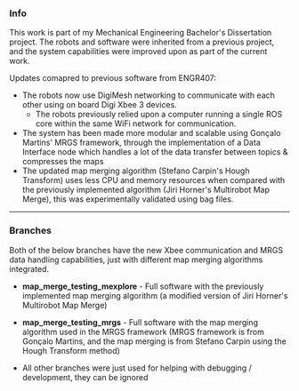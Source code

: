 
### Info

This work is part of my Mechanical Engineering Bachelor's Dissertation project.
The robots and software were inherited from a previous project, and the system capabilities were improved upon as part of the current work.

Updates comapred to previous software from ENGR407:

 - The robots now use DigiMesh networking to communicate with each other using on board Digi Xbee 3 devices.
   - The robots previously relied upon a computer running a single ROS core within the same WiFi network for communication.
 - The system has been made more modular and scalable using Gonçalo Martins' MRGS framework, through the implementation of a Data Interface node which handles a lot of the data transfer between topics & compresses the maps
 - The updated map merging algorithm (Stefano Carpin's Hough Transform) uses less CPU and memory resources when compared with the previously implemented algorithm (Jiri Horner's Multirobot Map Merge), this was experimentally validated using bag files.


---

### Branches


Both of the below branches have the new Xbee communication and MRGS data handling capabilities, just with different map merging algorithms integrated.

- **map_merge_testing_mexplore** - Full software with the previously implemented map merging algorithm (a modified version of Jiri Horner's Multirobot Map Merge)

- **map_merge_testing_mrgs** - Full software with the map merging algorithm used in the MRGS framework (MRGS framework is from  Gonçalo Martins, and the map merging is from Stefano Carpin using the Hough Transform method)

- All other branches were just used for helping with debugging / development, they can be ignored







